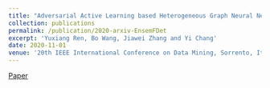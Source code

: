```yaml
---
title: "Adversarial Active Learning based Heterogeneous Graph Neural Network for Fake News Detection"
collection: publications
permalink: /publication/2020-arxiv-EnsemFDet
excerpt: 'Yuxiang Ren, Bo Wang, Jiawei Zhang and Yi Chang'
date: 2020-11-01
venue: '20th IEEE International Conference on Data Mining, Sorrento, Italy, November 17-20'
---
```

[Paper](http://yuxiangren.github.io/files/ICDM2020.pdf)



